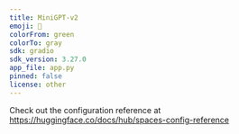 ```yaml
---
title: MiniGPT-v2
emoji: 🚀
colorFrom: green
colorTo: gray
sdk: gradio
sdk_version: 3.27.0
app_file: app.py
pinned: false
license: other
---
```


Check out the configuration reference at https://huggingface.co/docs/hub/spaces-config-reference